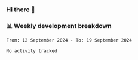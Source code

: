 ### Hi there 👋

### 📊 Weekly development breakdown
<!--START_SECTION:waka-->

```txt
From: 12 September 2024 - To: 19 September 2024

No activity tracked
```

<!--END_SECTION:waka-->
